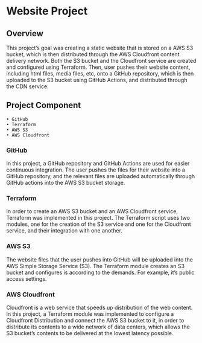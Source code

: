 # Website Project	
## Overview
This project’s goal was creating a static website that is stored on a AWS S3 bucket, which is then distributed through the AWS Cloudfront content delivery network. Both the S3 bucket and the Cloudfront service are created and configured using Terraform. Then, user pushes their website content, including html files, media files, etc, onto a GitHub repository, which is then uploaded to the S3 bucket using GitHub Actions, and distributed through the CDN service.

## Project Component
    • GitHub
    • Terraform
    • AWS S3
    • AWS Cloudfront

### GitHub
In this project, a GitHub repository and GitHub Actions are used for easier continuous integration. The user pushes the files for their website into a GitHub repository, and the relevant files are uploaded automatically through GitHub actions into the AWS S3 bucket storage.

### Terraform
In order to create an AWS S3 bucket and an AWS Cloudfront service, Terraform was implemented in this project. The Terraform script uses two modules, one for the creation of the S3 service and one for the Cloudfront service, and their integration with one another.

### AWS S3
The website files that the user pushes into GitHub will be uploaded into the AWS Simple Storage Service (S3). The Terraform module creates an S3 bucket and configures is according to the demands. For example, it’s public access settings.

### AWS Cloudfront
Cloudfront is a web service that speeds up distribution of the web content. In this project, a Terraform module was implemented to configure a Cloudfront Distribution and connect the AWS S3 bucket to it, in order to distribute its contents to a wide network of data centers, which allows the S3 bucket’s contents to be delivered at the lowest latency possible. 